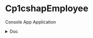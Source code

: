 # Cp1cshapEmployee
Console App Application

<details>
<summary>Doc</summary>
  
#### Diagrama UML
<img src="./doc/diagram.png" width="900" title="hover text">

</details>
